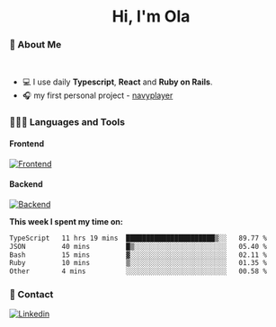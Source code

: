 <h1 align="center">Hi, I'm Ola</h1>

### 💅 About Me

<br/>

- 💻 I use daily **Typescript**, **React** and **Ruby on Rails**.
- 🎧 my first personal project - [navyplayer](https://navyplayer.netlify.app/)

### 👩🏻‍💻 Languages and Tools

#### Frontend

[![Frontend](https://skillicons.dev/icons?i=react,nextjs,ts,js,html,css,scss,tailwind)](https://skillicons.dev)

#### Backend
[![Backend](https://skillicons.dev/icons?i=nodejs,express,nestjs,rails,graphql)](https://skillicons.dev)

**This week I spent my time on:**

<!--START_SECTION:waka-->

```txt
TypeScript   11 hrs 19 mins  ██████████████████████▒░░   89.77 %
JSON         40 mins         █▒░░░░░░░░░░░░░░░░░░░░░░░   05.40 %
Bash         15 mins         ▓░░░░░░░░░░░░░░░░░░░░░░░░   02.11 %
Ruby         10 mins         ▒░░░░░░░░░░░░░░░░░░░░░░░░   01.35 %
Other        4 mins          ░░░░░░░░░░░░░░░░░░░░░░░░░   00.58 %
```

<!--END_SECTION:waka-->

### 📨 Contact
  
[![Linkedin](https://skillicons.dev/icons?i=linkedin)](https://linkedin.com/in/aleksandra-kamińska)
